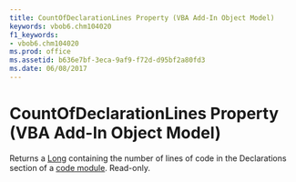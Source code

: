 ```yaml
---
title: CountOfDeclarationLines Property (VBA Add-In Object Model)
keywords: vbob6.chm104020
f1_keywords:
- vbob6.chm104020
ms.prod: office
ms.assetid: b636e7bf-3eca-9af9-f72d-d95bf2a80fd3
ms.date: 06/08/2017
---
```



# CountOfDeclarationLines Property (VBA Add-In Object Model)



Returns a [Long](../../Glossary/vbe-glossary.md#long-data-type) containing the number of lines of code in the Declarations section of a [code module](../../Glossary/vbe-glossary.md#code-module). Read-only.

